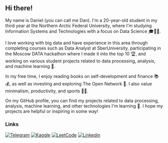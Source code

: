 ## Hi there! 
My name is Daniel (you can call me Dan). I'm a 20-year-old student in my third year at the Northern Arctic Federal University, where I'm studying Information Systems and Technologies with a focus on Data Science 🎓👨‍💻.

I love working with big data and have experience in this area through completing courses such as Data Analyst at SberUniversity, participating in the Moscow DATA hackathon where I made it into the top 10 🏆, and working on various student projects related to data processing, analysis, and machine learning 🤖.

In my free time, I enjoy reading books on self-development and finance 📚💰, as well as investing and exploring The Open Network 💎. I also value minimalism, productivity, and sports 🏋️‍♂️.

On my GitHub profile, you can find my projects related to data processing, analysis, machine learning, and other technologies I'm learning 🚀. I hope my projects are helpful or inspiring in some way!

### Links
[![Telegram](https://img.shields.io/badge/telegram-0e87f0?style=for-the-badge&logo=telegram&logoColor=white)](https://t.me/dstish)
[![Kaggle](https://img.shields.io/badge/kaggle-27c4d6?style=for-the-badge&logo=kaggle&logoColor=white)](https://www.kaggle.com/dsitsh)
[![LeetCode](https://img.shields.io/badge/leetcode-black?style=for-the-badge&logo=leetcode&logoColor=orange)](https://leetcode.com/dstish/)
[![Linkedin](https://img.shields.io/badge/linkedin-blue?style=for-the-badge&logo=linkedin&logoColor=white)](https://www.linkedin.com/in/daniel-pokryshkin-4182a2241/)
